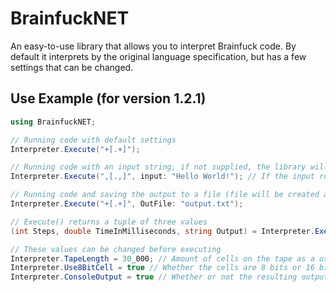 # BrainfuckNET
An easy-to-use library that allows you to interpret Brainfuck code. By default it interprets by the original language specification, but has a few settings that can be changed.

## Use Example (for version 1.2.1)
```cs
using BrainfuckNET;

// Running code with default settings
Interpreter.Execute("+[.+]");

// Running code with an input string, if not supplied, the library will take input from the console#s standard input
Interpreter.Execute(",[.,]", input: "Hello World!"); // If the input runs out of characters, it will interpret the next input as NULL

// Running code and saving the output to a file (file will be created and overwritten if it exists)
Interpreter.Execute("+[.+]", OutFile: "output.txt");

// Execute() returns a tuple of three values
(int Steps, double TimeInMilliseconds, string Output) = Interpreter.Execute("+[.+]");

// These values can be changed before executing
Interpreter.TapeLength = 30_000; // Amount of cells on the tape as a ushort
Interpreter.Use8BitCell = true // Whether the cells are 8 bits or 16 bits in size
Interpreter.ConsoleOutput = true // Whether or not the resulting output should be written to the console
```
